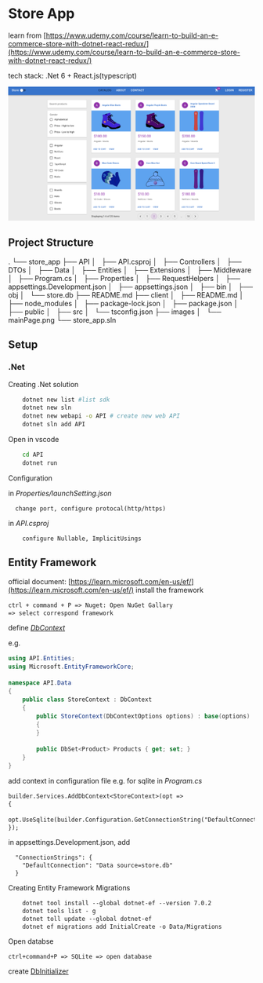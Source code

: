 # Store App
learn from [https://www.udemy.com/course/learn-to-build-an-e-commerce-store-with-dotnet-react-redux/](https://www.udemy.com/course/learn-to-build-an-e-commerce-store-with-dotnet-react-redux/)

tech stack: .Net 6 + React.js(typescript)

![main page](images/mainPage.png)

## Project Structure

.
└── store_app
    ├── API
    │   ├── API.csproj
    │   ├── Controllers
    │   ├── DTOs
    │   ├── Data
    │   ├── Entities
    │   ├── Extensions
    │   ├── Middleware
    │   ├── Program.cs
    │   ├── Properties
    │   ├── RequestHelpers
    │   ├── appsettings.Development.json
    │   ├── appsettings.json
    │   ├── bin
    │   ├── obj
    │   └── store.db
    ├── README.md
    ├── client
    │   ├── README.md
    │   ├── node_modules
    │   ├── package-lock.json
    │   ├── package.json
    │   ├── public
    │   ├── src
    │   └── tsconfig.json
    ├── images
    │   └── mainPage.png
    └── store_app.sln


## Setup

### .Net

Creating .Net solution
```bash
    dotnet new list #list sdk
    dotnet new sln
    dotnet new webapi -o API # create new web API
    dotnet sln add API
```

Open in vscode
``` bash
    cd API
    dotnet run
```

Configuration

in *Properties/launchSetting.json*
```
  change port, configure protocal(http/https)  
```

in *API.csproj*
```
    configure Nullable, ImplicitUsings
```

## Entity Framework
official document: [https://learn.microsoft.com/en-us/ef/](https://learn.microsoft.com/en-us/ef/)
install the framework
```
ctrl + command + P => Nuget: Open NuGet Gallary 
=> select correspond framework
```
define [*DbContext*](API/Data/)

e.g.
```C#
using API.Entities;
using Microsoft.EntityFrameworkCore;

namespace API.Data
{
    public class StoreContext : DbContext
    {
        public StoreContext(DbContextOptions options) : base(options)
        {
        }

        public DbSet<Product> Products { get; set; }
    }
}
```

add context in configuration file
e.g. for sqlite in *Program.cs*
```
builder.Services.AddDbContext<StoreContext>(opt =>
{
    opt.UseSqlite(builder.Configuration.GetConnectionString("DefaultConnection"));
});
```
in appsettings.Development.json, add
```
  "ConnectionStrings": {
    "DefaultConnection": "Data source=store.db"
  }

```
Creating Entity Framework Migrations
```
    dotnet tool install --global dotnet-ef --version 7.0.2
    dotnet tools list - g
    dotnet toll update --global dotnet-ef
    dotnet ef migrations add InitialCreate -o Data/Migrations
```

Open databse
```
ctrl+command+P => SQLite => open database 
```
create [DbInitializer](API/Data/DbInitializer.cs)